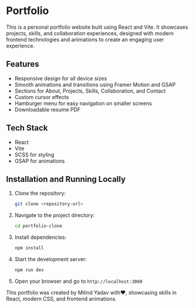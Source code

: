 # Portfolio

This is a personal portfolio website built using React and Vite. It showcases projects, skills, and collaboration experiences, designed with modern frontend technologies and animations to create an engaging user experience.

## Features

- Responsive design for all device sizes
- Smooth animations and transitions using Framer Motion and GSAP
- Sections for About, Projects, Skills, Collaboration, and Contact
- Custom cursor effects
- Hamburger menu for easy navigation on smaller screens
- Downloadable resume PDF

## Tech Stack

- React
- Vite
- SCSS for styling
- GSAP for animations

## Installation and Running Locally

1. Clone the repository:
   ```bash
   git clone <repository-url>
   ```
2. Navigate to the project directory:
   ```bash
   cd portfolio-clone
   ```
3. Install dependencies:
   ```bash
   npm install
   ```
4. Start the development server:
   ```bash
   npm run dev
   ```
5. Open your browser and go to `http://localhost:3000`



This portfolio was created by Milind Yadav with♥️, showcasing skills in React, modern CSS, and frontend animations.
